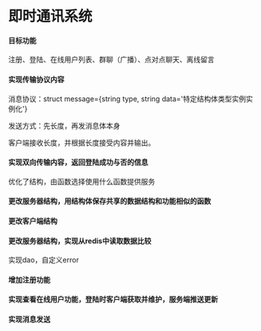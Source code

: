 # 即时通讯系统

#### 目标功能

注册、登陆、在线用户列表、群聊（广播）、点对点聊天、离线留言

#### 实现传输协议内容

消息协议：struct message={string type, string data='特定结构体类型实例实例化'}

发送方式：先长度，再发消息体本身

客户端接收长度，并根据长度接受内容并输出。

#### 实现双向传输内容，返回登陆成功与否的信息

优化了结构，由函数选择使用什么函数提供服务

#### 更改服务器结构，用结构体保存共享的数据结构和功能相似的函数

#### 更改客户端结构

#### 更改服务器结构，实现从redis中读取数据比较

实现dao，自定义error

#### 增加注册功能

#### 实现查看在线用户功能，登陆时客户端获取并维护，服务端推送更新

#### 实现消息发送
